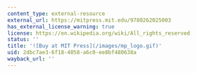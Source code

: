 ```yaml
---
content_type: external-resource
external_url: https://mitpress.mit.edu/9780262025003
has_external_license_warning: true
license: https://en.wikipedia.org/wiki/All_rights_reserved
status: ''
title: '![Buy at MIT Press](/images/mp_logo.gif)'
uid: 2dbc7ae3-6f18-4058-a6c0-ee8bf480638a
wayback_url: ''
---
```

